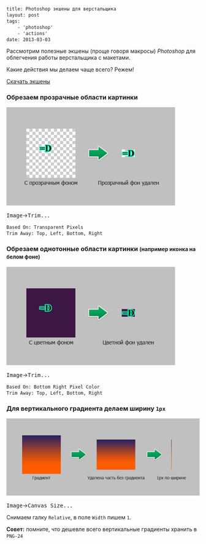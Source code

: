 ```
title: Photoshop экшены для верстальщика
layout: post
tags:
    - 'photoshop'
    - 'actions'
date: 2013-03-03
```

Рассмотрим полезные экшены (проще говоря макросы) *Photoshop* для облегчения работы верстальщика с макетами.

Какие действия мы делаем чаще всего? Режем!

[Скачать экшены](https://yadi.sk/d/Zf1e4V5y30B_x)


### Обрезаем прозрачные области картинки

![Подготовка картинки с прозрачным фоном](/images/photoshop-actions/photoshop-actions__action-1.png)

<kbd>Image</kbd>→<kbd>Trim...</kbd>

```nohighlight
Based On: Transparent Pixels
Trim Away: Top, Left, Bottom, Right
```


### Обрезаем однотонные области картинки <small>(например иконка на белом фоне)</small>

![Подготовка картинки с цветным фоном](/images/photoshop-actions/photoshop-actions__action-2.png)

<kbd>Image</kbd>→<kbd>Trim...</kbd>

```nohighlight
Based On: Bottom Right Pixel Color
Trim Away: Top, Left, Bottom, Right
```


### Для вертикального градиента делаем ширину `1px`

![Подготовка градиента](/images/photoshop-actions/photoshop-actions__action-3.png)

<kbd>Image</kbd>→<kbd>Canvas Size...</kbd>

Снимаем галку `Relative`, в поле `Width` пишем `1`.

<p class="special"><strong>Совет:</strong> помните, что дешевле всего вертикальные градиенты хранить в <code>PNG-24</code></p>
